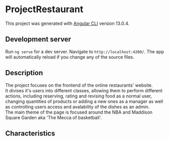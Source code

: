 # ProjectRestaurant

This project was generated with [Angular CLI](https://github.com/angular/angular-cli) version 13.0.4.

## Development server

Run `ng serve` for a dev server. Navigate to `http://localhost:4200/`. The app will automatically reload if you change any of the source files.

## Description

The project focuses on the frontend of the online restaurants' website.  
It divises it's users into different classes, allowing them to perform different actions, including reserving, rating and revising food as a normal user, changing quantities of products or adding a new ones as a manager as well as controlling users access and avalability of the dishes as an admin.  
The main theme of the page is focused around the NBA and Maddison Square Garden aka 'The Mecca of basketball'.

## Characteristics


